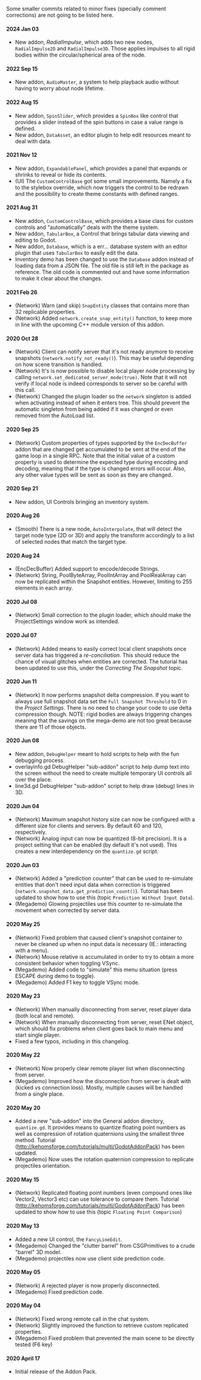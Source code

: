 Some smaller commits related to minor fixes (specially comment corrections) are not going to be listed here.

#### 2024 Jan 03
* New addon, *RadialImpulse*, which adds two new nodes, `RadialImpulse2D` and `RadialImpulse3D`. Those applies impulses to all rigid bodies within the circular/spherical area of the node.

#### 2022 Sep 15
* New addon, `AudioMaster`, a system to help playback audio without having to worry about node lifetime.

#### 2022 Aug 15
* New addon, `SpinSlider`, which provides a `SpinBox` like control that provides a slider instead of the spin buttons in case a value range is defined.
* New addon, `DataAsset`, an editor plugin to help edit resources meant to deal with data.

#### 2021 Nov 12
* New addon, `ExpandablePanel`, which provides a panel that expands or shrinks to reveal or hide its contents.
* (UI) The `CustomControlBase` got some small improvements. Namely a fix to the stylebox override, which now triggers the control to be redrawn and the possibility to create theme constants with defined ranges.

#### 2021 Aug 31
* New addon, `CustomControlBase`, which provides a base class for custom controls and "automatically" deals with the theme system.
* New addon, `TabularBox`, a Control that brings tabular data viewing and editing to Godot.
* New addon, `Database`, which is a err... database system with an editor plugin that uses `TabularBox` to easily edit the data.
* Inventory demo has been changed to use the `Database` addon instead of loading data from a JSON file. The old file is still left in the package as reference. The old code is commented out and have some information to make it clear about the changes.

#### 2021 Feb 26
* (Network) Warn (and skip) `SnapEntity` classes that contains more than 32 replicable properties.
* (Network) Added `network.create_snap_entity()` function, to keep more in line with the upcoming C++ module version of this addon.

#### 2020 Oct 28
* (Network) Client can notify server that it's not ready anymore to receive snapshots (`network.notify_not_ready()`). This may be useful depending on how scene transition is handled.
* (Network) It's is now possible to disable local player node processing by calling `network.set_dedicated_server_mode(true)`. Note that it will not verify if local node is indeed corresponds to server so be careful with this call.
* (Network) Changed the plugin loader so the `network` singleton is added when activating instead of when it enters tree. This should prevent the automatic singleton from being added if it was changed or even removed from the AutoLoad list.

#### 2020 Sep 25
* (Network) Custom properties of types supported by the `EncDecBuffer` addon that are changed get accumulated to be sent at the end of the game loop in a single RPC. Note that the initial value of a custom property is used to determine the expected type during encoding and decoding, meaning that if the type is changed errors will occur. Also, any other value types will be sent as soon as they are changed.

#### 2020 Sep 21
* New addon, UI Controls bringing an inventory system.

#### 2020 Aug 26
* (Smooth) There is a new node, `AutoInterpolate`, that will detect the target node type (2D or 3D) and apply the transform accordingly to a list of selected nodes that match the target type.

#### 2020 Aug 24
* (EncDecBuffer) Added support to encode/decode Strings.
* (Network) String, PoolByteArray, PoolIntArray and PoolRealArray can now be replicated within the Snapshot entities. However, limiting to 255 elements in each array.

#### 2020 Jul 08
* (Network) Small correction to the plugin loader, which should make the ProjectSettings window work as intended.

#### 2020 Jul 07
* (Network) Added means to easily correct local client snapshots once server data has triggered a *re-conciliation*. This should reduce the chance of visual glitches when entities are corrected. The tutorial has been updated to use this, under the *Correcting The Snapshot* topic.

#### 2020 Jun 11
* (Network) It now performs snapshot delta compression. If you want to always use full snapshot data set the `Full Snapshot Threshold` to 0 in the *Project Settings*. There is no need to change your code to use delta compression though. NOTE: rigid bodies are always triggering changes meaning that the savings on the mega-demo are not too great because there are 11 of those objects.

#### 2020 Jun 08
* New addon, `DebugHelper` meant to hold scripts to help with the fun debugging process.
* overlayinfo.gd DebugHelper "sub-addon" script to help dump text into the screen without the need to create multiple temporary UI controls all over the place.
* line3d.gd DebugHelper "sub-addon" script to help draw (debug) lines in 3D.

#### 2020 Jun 04
* (Network) Maximum snapshot history size can now be configured with a different size for clients and servers. By default 60 and 120, respectively.
* (Network) Analog input can now be quantized (8-bit precision). It is a project setting that can be enabled (by default it's not used). This creates a new interdependency on the `quantize.gd` script.

#### 2020 Jun 03
* (Network) Added a "prediction counter" that can be used to re-simulate entities that don't need input data when correction is triggered (`network.snapshot_data.get_prediction_count()`). Tutorial has been updated to show how to use this (topic `Prediction Without Input Data`).
* (Megademo) Glowing projectiles use this counter to re-simulate the movement when corrected by server data.

#### 2020 May 25
* (Network) Fixed problem that caused client's snapshot container to never be cleaned up when no input data is necessary (IE.: interacting with a menu).
* (Network) Mouse relative is accumulated in order to try to obtain a more consistent behavior when toggling VSync.
* (Megademo) Added code to "simulate" this menu situation (press ESCAPE during demo to toggle).
* (Megademo) Added F1 key to toggle VSync mode.

#### 2020 May 23
* (Network) When manually disconnecting from server, reset player data (both local and remote).
* (Network) When manually disconnecting from server, reset ENet object, which should fix problems when client goes back to main menu and start single player.
* Fixed a few typos, including in this changelog.

#### 2020 May 22
* (Network) Now properly clear remote player list when disconnecting from server.
* (Megademo) Improved how the disconnection from server is dealt with (kicked vs connection loss). Mostly, multiple causes will be handled from a single place.

#### 2020 May 20
* Added a new "sub-addon" into the General addon directory, `quantize.gd`. It provides means to quantize floating point numbers as well as compression of rotation quaternions using the smallest three method. Tutorial (http://kehomsforge.com/tutorials/multi/GodotAddonPack) has been updated.
* (Megademo) Now uses the rotation quaternion compression to replicate projectiles orientation.

#### 2020 May 15
* (Network) Replicated floating point numbers (even compound ones like Vector2, Vector3 etc) can use tolerance to compare them. Tutorial (http://kehomsforge.com/tutorials/multi/GodotAddonPack) has been updated to show how to use this (topic `Floating Point Comparison`)

#### 2020 May 13
* Added a new UI control, the `FancyLineEdit`.
* (Megademo) Changed the "clutter barrel" from CSGPrimitives to a crude "barrel" 3D model.
* (Megademo) projectiles now use client side prediction code.

#### 2020 May 05
* (Network) A rejected player is now properly disconnected.
* (Megademo) Fixed prediction code.

#### 2020 May 04
* (Network) Fixed wrong remote call in the chat system.
* (Network) Slightly improved the function to retrieve custom replicated properties.
* (Megademo) Fixed problem that prevented the main scene to be directly tested (F6 key)

#### 2020 April 17
* Initial release of the Addon Pack.
